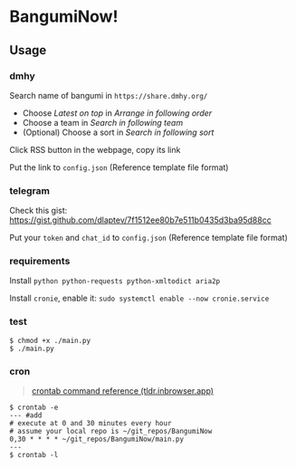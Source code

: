 # BangumiNow!

## Usage

### dmhy

Search name of bangumi in `https://share.dmhy.org/`

- Choose *Latest on top* in *Arrange in following order*
- Choose a team in *Search in following team*
- (Optional) Choose a sort in *Search in following sort*

Click RSS button in the webpage, copy its link

Put the link to `config.json` (Reference template file format)

### telegram

Check this gist: <https://gist.github.com/dlaptev/7f1512ee80b7e511b0435d3ba95d88cc>

Put your `token` and `chat_id` to `config.json` (Reference template file format)

### requirements

Install `python python-requests python-xmltodict aria2p`

Install `cronie`, enable it: `sudo systemctl enable --now cronie.service`

### test

```shell
$ chmod +x ./main.py
$ ./main.py
```

### cron

> [crontab command reference (tldr.inbrowser.app)](https://tldr.inbrowser.app/pages/common/crontab)

```shell
$ crontab -e
--- #add
# execute at 0 and 30 minutes every hour
# assume your local repo is ~/git_repos/BangumiNow
0,30 * * * * ~/git_repos/BangumiNow/main.py
---
$ crontab -l
```
